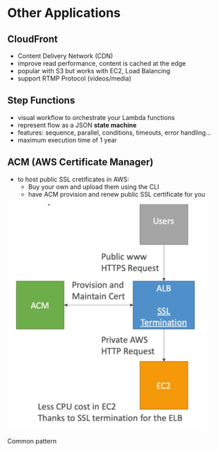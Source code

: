 # Other Applications

## CloudFront

- Content Delivery Network (CDN)
- improve read performance, content is cached at the edge
- popular with S3 but works with EC2, Load Balancing
- support RTMP Protocol (videos/media)

## Step Functions

- visual workflow to orchestrate your Lambda functions
- represent flow as a JSON **state machine**
- features: sequence, parallel, conditions, timeouts, error handling...
- maximum execution time of 1 year

## ACM (AWS Certificate Manager)

- to host public SSL cretificates in AWS:
    - Buy your own and upload them using the CLI
    - have ACM provision and renew public SSL certificate for you

![AWS Certificate Manager](images/acm.png)

Common pattern